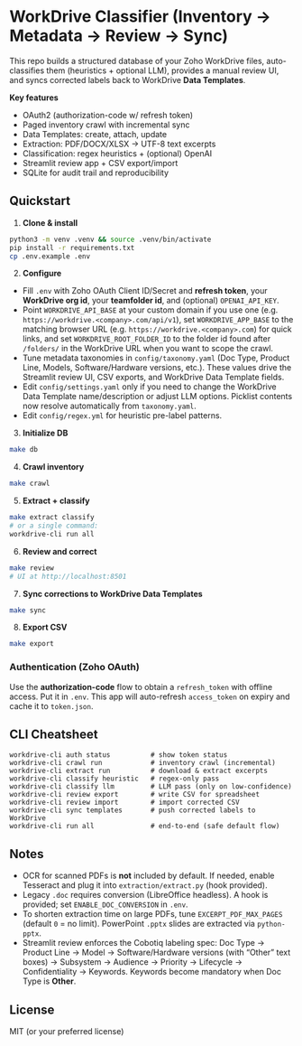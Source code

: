 # WorkDrive Classifier (Inventory → Metadata → Review → Sync)

This repo builds a structured database of your Zoho WorkDrive files, auto-classifies them (heuristics + optional LLM), provides a manual review UI, and syncs corrected labels back to WorkDrive **Data Templates**.

**Key features**
- OAuth2 (authorization-code w/ refresh token)
- Paged inventory crawl with incremental sync
- Data Templates: create, attach, update
- Extraction: PDF/DOCX/XLSX → UTF-8 text excerpts
- Classification: regex heuristics + (optional) OpenAI
- Streamlit review app + CSV export/import
- SQLite for audit trail and reproducibility

## Quickstart

1) **Clone & install**
```bash
python3 -m venv .venv && source .venv/bin/activate
pip install -r requirements.txt
cp .env.example .env
```

2. **Configure**

* Fill `.env` with Zoho OAuth Client ID/Secret and **refresh token**, your **WorkDrive org id**, your **teamfolder id**, and (optional) `OPENAI_API_KEY`.
* Point `WORKDRIVE_API_BASE` at your custom domain if you use one (e.g. `https://workdrive.<company>.com/api/v1`), set `WORKDRIVE_APP_BASE` to the matching browser URL (e.g. `https://workdrive.<company>.com`) for quick links, and set `WORKDRIVE_ROOT_FOLDER_ID` to the folder id found after `/folders/` in the WorkDrive URL when you want to scope the crawl.
* Tune metadata taxonomies in `config/taxonomy.yaml` (Doc Type, Product Line, Models, Software/Hardware versions, etc.). These values drive the Streamlit review UI, CSV exports, and WorkDrive Data Template fields.
* Edit `config/settings.yaml` only if you need to change the WorkDrive Data Template name/description or adjust LLM options. Picklist contents now resolve automatically from `taxonomy.yaml`.
* Edit `config/regex.yml` for heuristic pre-label patterns.

3. **Initialize DB**

```bash
make db
```

4. **Crawl inventory**

```bash
make crawl
```

5. **Extract + classify**

```bash
make extract classify
# or a single command:
workdrive-cli run all
```

6. **Review and correct**

```bash
make review
# UI at http://localhost:8501
```

7. **Sync corrections to WorkDrive Data Templates**

```bash
make sync
```

8. **Export CSV**

```bash
make export
```

### Authentication (Zoho OAuth)

Use the **authorization-code** flow to obtain a `refresh_token` with offline access. Put it in `.env`. This app will auto-refresh `access_token` on expiry and cache it to `token.json`.

## CLI Cheatsheet

```
workdrive-cli auth status          # show token status
workdrive-cli crawl run            # inventory crawl (incremental)
workdrive-cli extract run          # download & extract excerpts
workdrive-cli classify heuristic   # regex-only pass
workdrive-cli classify llm         # LLM pass (only on low-confidence)
workdrive-cli review export        # write CSV for spreadsheet
workdrive-cli review import        # import corrected CSV
workdrive-cli sync templates       # push corrected labels to WorkDrive
workdrive-cli run all              # end-to-end (safe default flow)
```

## Notes

* OCR for scanned PDFs is **not** included by default. If needed, enable Tesseract and plug it into `extraction/extract.py` (hook provided).
* Legacy `.doc` requires conversion (LibreOffice headless). A hook is provided; set `ENABLE_DOC_CONVERSION` in `.env`.
* To shorten extraction time on large PDFs, tune `EXCERPT_PDF_MAX_PAGES` (default `0` = no limit). PowerPoint `.pptx` slides are extracted via `python-pptx`.
* Streamlit review enforces the Cobotiq labeling spec: Doc Type → Product Line → Model → Software/Hardware versions (with “Other” text boxes) → Subsystem → Audience → Priority → Lifecycle → Confidentiality → Keywords. Keywords become mandatory when Doc Type is **Other**.

## License

MIT (or your preferred license)

```
